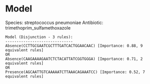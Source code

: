 
# Model

Species: streptococcus pneumoniae
Antibiotic: trimethoprim_sulfamethoxazole

```
Model (Disjunction - 3 rules):
------------------------------
Absence(CCTTGCGAATCGCTTTGATCACTGGAACAAC) [Importance: 0.88, 9 equivalent rules]
OR
Absence(CAAGAAAAGAATCTCTACATTATCGGTGGGA) [Importance: 0.71, 2 equivalent rules]
OR
Presence(AGCAATTGTCAAAAATCTTAAACAGAAATCC) [Importance: 0.52, 7 equivalent rules]

```

